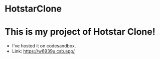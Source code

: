 # HotstarClone
# This is my project of Hotstar Clone!
 - I've hosted it on codesandbox.
 - Link: https://w6939u.csb.app/
